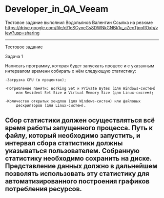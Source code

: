 # Developer_in_QA_Veeam

Тестовое задание выполнил Водопьянов Валентин
Ссылка на резюме https://drive.google.com/file/d/1eSCyneGs8DWNkGNBk1u_aZeoTjqpROxh/view?usp=sharing

---
Тестовое задание

Задача 1

Написать программу, которая будет запускать процесс и с указанным
интервалом времени собирать о нём следующую статистику:

	-Загрузка CPU (в процентах);

	-Потребление памяти: Working Set и Private Bytes (для Windows-систем)
	     или Resident Set Size и Virtual Memory Size (для Linux-систем);

	-Количество открытых хендлов (для Windows-систем) или файловых
	     дескрипторов (для Linux-систем).

Сбор статистики должен осуществляться всё время работы запущенного
процесса. Путь к файлу, который необходимо запустить, и интервал сбора
статистики должны указываться пользователем. Собранную статистику
необходимо сохранить на диске. Представление данных должно в дальнейшем
позволять использовать эту статистику для автоматизированного построения
графиков потребления ресурсов.
---
